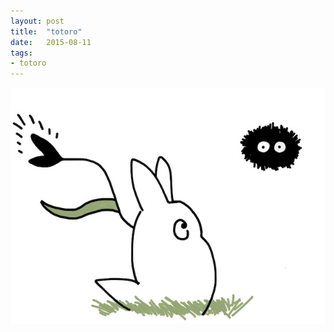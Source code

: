 ```yaml
---
layout: post
title:  "totoro"
date:   2015-08-11
tags:
- totoro
---
```

![totoro](/media/2015-08-11-totoro.jpeg)